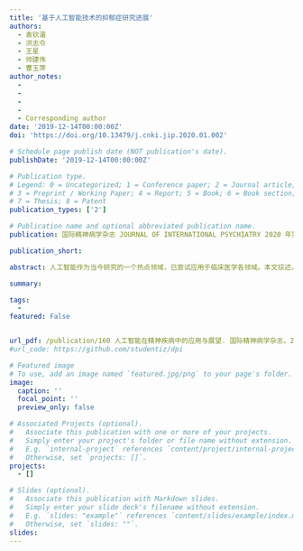 ```yaml
---
title: '基于人工智能技术的抑郁症研究进展'
authors:
  - 袁钦湄
  - 洪志令
  - 王星
  - 帅建伟
  - 曹玉萍
author_notes:
  - 
  - 
  - 
  - 
  - Corresponding author
date: '2019-12-14T00:00:00Z'
doi: 'https://doi.org/10.13479/j.cnki.jip.2020.01.002'

# Schedule page publish date (NOT publication's date).
publishDate: '2019-12-14T00:00:00Z'

# Publication type.
# Legend: 0 = Uncategorized; 1 = Conference paper; 2 = Journal article;
# 3 = Preprint / Working Paper; 4 = Report; 5 = Book; 6 = Book section;
# 7 = Thesis; 8 = Patent
publication_types: ['2']

# Publication name and optional abbreviated publication name.
publication: 国际精神病学杂志 JOURNAL OF INTERNATIONAL PSYCHIATRY 2020 年第 47 卷第 1 期

publication_short: 

abstract: 人工智能作为当今研究的一个热点领域，已尝试应用于临床医学各领域。本文综述人工智能在精神疾病群体中的研究现状，包括精神疾病预防、辅助诊断、治疗及康复中的应用。同时讨论了人工智能在精神疾病领域应用的接受度和伦理问题，及其优势、不足与展望。

summary: 

tags:
  - 
featured: False


url_pdf: /publication/160 人工智能在精神疾病中的应用与展望. 国际精神病学杂志，2020/160 人工智能在精神疾病中的应用与展望. 国际精神病学杂志，2020.pdf
#url_code: https://github.com/studentiz/dpi

# Featured image
# To use, add an image named `featured.jpg/png` to your page's folder.
image:
  caption: ''
  focal_point: ''
  preview_only: false

# Associated Projects (optional).
#   Associate this publication with one or more of your projects.
#   Simply enter your project's folder or file name without extension.
#   E.g. `internal-project` references `content/project/internal-project/index.md`.
#   Otherwise, set `projects: []`.
projects:
  - []

# Slides (optional).
#   Associate this publication with Markdown slides.
#   Simply enter your slide deck's filename without extension.
#   E.g. `slides: "example"` references `content/slides/example/index.md`.
#   Otherwise, set `slides: ""`.
slides:
---
```



